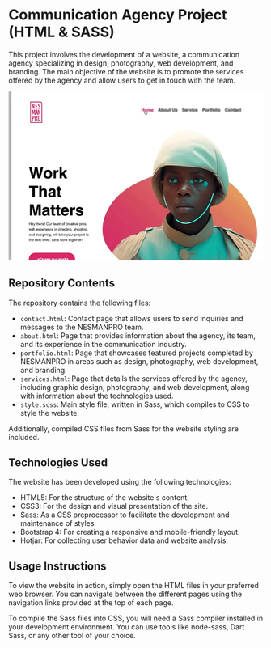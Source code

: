 # Communication Agency Project (HTML & SASS)

This project involves the development of a website, a communication agency specializing in design, photography, web development, and branding. The main objective of the website is to promote the services offered by the agency and allow users to get in touch with the team.

![](img/uiux.webp)

## Repository Contents

The repository contains the following files:

- `contact.html`: Contact page that allows users to send inquiries and messages to the NESMANPRO team.
- `about.html`: Page that provides information about the agency, its team, and its experience in the communication industry.
- `portfolio.html`: Page that showcases featured projects completed by NESMANPRO in areas such as design, photography, web development, and branding.
- `services.html`: Page that details the services offered by the agency, including graphic design, photography, and web development, along with information about the technologies used.
- `style.scss`: Main style file, written in Sass, which compiles to CSS to style the website.

Additionally, compiled CSS files from Sass for the website styling are included.

## Technologies Used

The website has been developed using the following technologies:

- HTML5: For the structure of the website's content.
- CSS3: For the design and visual presentation of the site.
- Sass: As a CSS preprocessor to facilitate the development and maintenance of styles.
- Bootstrap 4: For creating a responsive and mobile-friendly layout.
- Hotjar: For collecting user behavior data and website analysis.

## Usage Instructions

To view the website in action, simply open the HTML files in your preferred web browser. You can navigate between the different pages using the navigation links provided at the top of each page.

To compile the Sass files into CSS, you will need a Sass compiler installed in your development environment. You can use tools like node-sass, Dart Sass, or any other tool of your choice.
